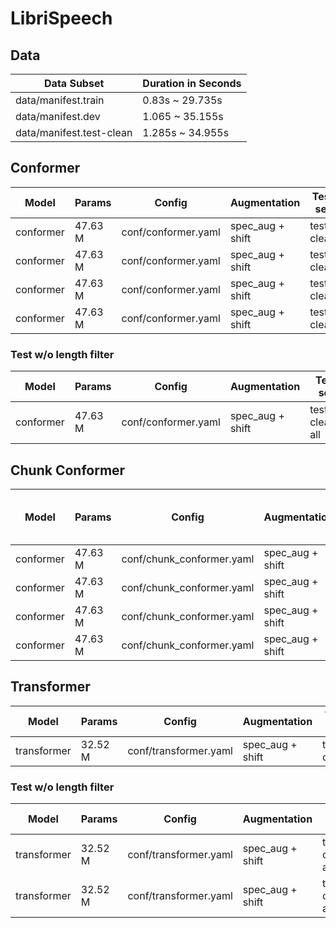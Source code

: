 # LibriSpeech

## Data
| Data Subset | Duration in Seconds |
| --- | --- |
| data/manifest.train |  0.83s ~ 29.735s |
| data/manifest.dev | 1.065 ~ 35.155s |  
| data/manifest.test-clean | 1.285s ~ 34.955s |


## Conformer
| Model | Params | Config | Augmentation| Test set | Decode method | Loss | WER |  
| --- | --- | --- | --- | --- | --- | --- | --- |
| conformer | 47.63 M | conf/conformer.yaml | spec_aug + shift | test-clean | attention | 6.35 | 0.030162 |  
| conformer | 47.63 M | conf/conformer.yaml | spec_aug + shift | test-clean | ctc_greedy_search | 6.35 | 0.037910 |  
| conformer | 47.63 M | conf/conformer.yaml | spec_aug + shift | test-clean | ctc_prefix_beam_search | 6.35 | 0.037761 |  
| conformer | 47.63 M | conf/conformer.yaml | spec_aug + shift | test-clean | attention_rescoring | 6.35 | 0.032115 |  

### Test w/o length filter
| Model | Params | Config | Augmentation| Test set | Decode method | Loss | WER |  
| --- | --- | --- | --- | --- | --- | --- | --- |
| conformer | 47.63 M | conf/conformer.yaml | spec_aug + shift | test-clean-all | attention | 6.35 | 0.057117 |  

## Chunk Conformer
| Model | Params | Config | Augmentation| Test set | Decode method | Chunk Size & Left Chunks | Loss | WER |  
| --- | --- | --- | --- | --- | --- | --- | --- | --- |  
| conformer | 47.63 M | conf/chunk_conformer.yaml | spec_aug + shift | test-clean | attention | 16, -1 | 7.11 | 0.063193 |  
| conformer | 47.63 M | conf/chunk_conformer.yaml | spec_aug + shift | test-clean | ctc_greedy_search | 16, -1 | 7.11 | 0.082394 |  
| conformer | 47.63 M | conf/chunk_conformer.yaml | spec_aug + shift | test-clean | ctc_prefix_beam_search | 16, -1 | 7.11 | 0.082156 |  
| conformer | 47.63 M | conf/chunk_conformer.yaml | spec_aug + shift | test-clean | attention_rescoring | 16, -1 | 7.11 | 0.071000 |  


## Transformer
| Model | Params | Config | Augmentation| Test set | Decode method | Loss | WER |  
| --- | --- | --- | --- | --- | --- | --- | --- |
| transformer | 32.52 M | conf/transformer.yaml | spec_aug + shift | test-clean | attention | 6.98 | 0.036 |  

### Test w/o length filter
| Model | Params | Config | Augmentation| Test set | Decode method | Loss | WER |  
| --- | --- | --- | --- | --- | --- | --- | --- |
| transformer | 32.52 M | conf/transformer.yaml | spec_aug + shift | test-clean-all | attention | 6.98 | 0.066500 |  
| transformer | 32.52 M | conf/transformer.yaml | spec_aug + shift | test-clean-all | attention | 7.63 | 0.056832 |  
